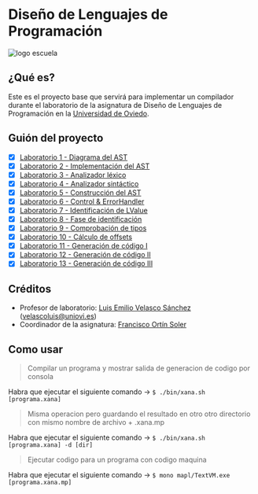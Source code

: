 # Diseño de Lenguajes de Programación

![logo escuela](https://ingenieriainformatica.uniovi.es/image/image_gallery?img_id=5435634)

## ¿Qué es?

Este es el proyecto base que servirá para implementar un compilador durante el laboratorio de la asignatura de Diseño de Lenguajes de Programación en la [Universidad de Oviedo](https://unioi.es).

## Guión del proyecto

- [x] [Laboratorio 1 - Diagrama del AST](docs/labs/lab_01.md)
- [x] [Laboratorio 2 - Implementación del AST](docs/labs/lab_02.md)
- [x] [Laboratorio 3 - Analizador léxico](docs/labs/lab_03.md)
- [x] [Laboratorio 4 - Analizador sintáctico](docs/labs/lab_04.md)
- [x] [Laboratorio 5 - Construcción del AST](docs/labs/lab_05.md)
- [x] [Laboratorio 6 - Control & ErrorHandler](docs/labs/lab_06.md)
- [x] [Laboratorio 7 - Identificación de LValue](docs/labs/lab_07.md)
- [x] [Laboratorio 8 - Fase de identificación](docs/labs/lab_08.md)
- [x] [Laboratorio 9 - Comprobación de tipos](docs/labs/lab_09.md)
- [x] [Laboratorio 10 - Cálculo de offsets](docs/labs/lab_10.md)
- [x] [Laboratorio 11 - Generación de código I](docs/labs/lab_11.md)
- [x] [Laboratorio 12 - Generación de código II](docs/labs/lab_12.md)
- [x] [Laboratorio 13 - Generación de código III](docs/labs/lab_13.md)

## Créditos

- Profesor de laboratorio: [Luis Emilio Velasco Sánchez](https://emibloque.me) ([velascoluis@uniovi.es](mailto:velascoluis@uniovi.es))
- Coordinador de la asignatura: [Francisco Ortín Soler](http://www.reflection.uniovi.es/ortin/)

## Como usar
> Compilar un programa y mostrar salida de generacion de codigo por consola

Habra que ejecutar el siguiente comando -> `$ ./bin/xana.sh [programa.xana]`

> Misma operacion pero guardando el resultado en otro otro directorio con mismo nombre de archivo + .xana.mp

Habra que ejecutar el siguiente comando -> `$ ./bin/xana.sh [programa.xana] -d [dir]`

> Ejecutar codigo para un programa con codigo maquina

Habra que ejecutar el siguiente comando -> `$ mono mapl/TextVM.exe [programa.xana.mp]`